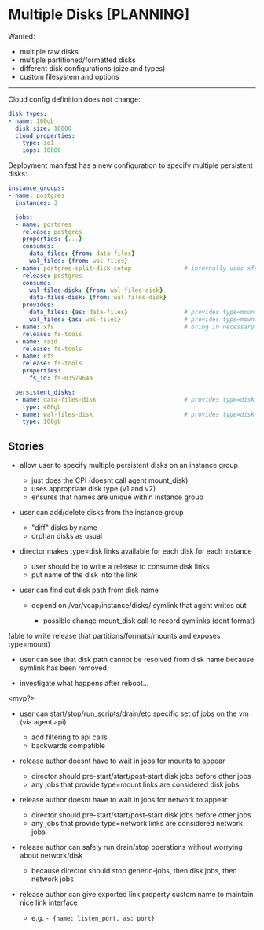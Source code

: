 # Multiple Disks [PLANNING]

Wanted:

- multiple raw disks
- multiple partitioned/formatted disks
- different disk configurations (size and types)
- custom filesystem and options

---

Cloud config definition does not change:

```yaml
disk_types:
- name: 100gb
  disk_size: 10000
  cloud_properties:
    type: io1
    iops: 10000
```

Deployment manifest has a new configuration to specify multiple persistent disks:

```yaml
instance_groups:
- name: postgres
  instances: 3

  jobs:
  - name: postgres
    release: postgres
    properties: {...}
    consumes:
      data_files: {from: data-files}
      wal_files: {from: wal-files}
  - name: postgres-split-disk-setup               # internally uses xfs or raid or whatever
    release: postgres
    consume:
      wal-files-disk: {from: wal-files-disk}
      data-files-disk: {from: wal-files-disk}
    provides:
      data_files: {as: data-files}                # provides type=mount link
      wal_files: {as: wal-files}                  # provides type=mount link
  - name: xfs                                     # bring in necessary dependencies via packages
    release: fs-tools
  - name: raid
    release: fs-tools
  - name: efs
    release: fs-tools
    properties:
      fs_id: fs-0357964a

  persistent_disks:
  - name: data-files-disk                         # provides type=disk link
    type: 400gb
  - name: wal-files-disk                          # provides type=disk link
    type: 100gb
```

## Stories

- allow user to specify multiple persistent disks on an instance group
  - just does the CPI (doesnt call agent mount_disk)
  - uses appropriate disk type (v1 and v2)
  - ensures that names are unique within instance group

- user can add/delete disks from the instance group
  - "diff" disks by name
  - orphan disks as usual

- director makes type=disk links available for each disk for each instance
  - user should be to write a release to consume disk links
  - put name of the disk into the link

- user can find out disk path from disk name
  - depend on /var/vcap/instance/disks/<name> symlink that agent writes out
    - possible change mount_disk call to record symlinks (dont format)

(able to write release that partitions/formats/mounts and exposes type=mount)

- user can see that disk path cannot be resolved from disk name because symlink has been removed

- investigate what happens after reboot...

<mvp?>

- user can start/stop/run_scripts/drain/etc specific set of jobs on the vm (via agent api)
  - add filtering to api calls
  - backwards compatible

- release author doesnt have to wait in jobs for mounts to appear
  - director should pre-start/start/post-start disk jobs before other jobs
  - any jobs that provide type=mount links are considered disk jobs

- release author doesnt have to wait in jobs for network to appear
  - director should pre-start/start/post-start disk jobs before other jobs
  - any jobs that provide type=network links are considered network jobs

- release author can safely run drain/stop operations without worrying about network/disk
  - because director should stop generic-jobs, then disk jobs, then network jobs

- release author can give exported link property custom name to maintain nice link interface
  - e.g. `- {name: listen_port, as: port}`
